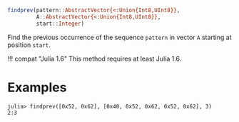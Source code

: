 ```julia
findprev(pattern::AbstractVector{<:Union{Int8,UInt8}},
         A::AbstractVector{<:Union{Int8,UInt8}},
         start::Integer)
```

Find the previous occurrence of the sequence `pattern` in vector `A` starting at position `start`.

!!! compat "Julia 1.6"
    This method requires at least Julia 1.6.


# Examples

```jldoctest
julia> findprev([0x52, 0x62], [0x40, 0x52, 0x62, 0x52, 0x62], 3)
2:3
```
